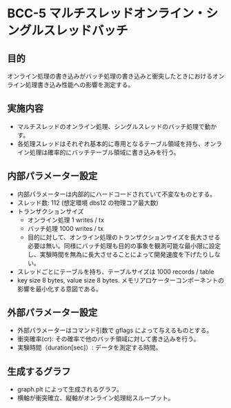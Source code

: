 # BCC-5 マルチスレッドオンライン・シングルスレッドバッチ

## 目的
オンライン処理の書き込みがバッチ処理の書き込みと衝突したときにおけるオンライン処理書き込み性能への影響を測定する。

## 実施内容
- マルチスレッドのオンライン処理、シングルスレッドのバッチ処理で動かす。
- 各処理スレッドはそれぞれ基本的に専用となるテーブル領域を持ち、オンライン処理は確率的にバッチテーブル領域に書き込みを行う。

## 内部パラメーター設定
- 内部パラメーターは内部的にハードコードされていて不変なものとする。
- スレッド数: 112 (想定環境 dbs12 の物理コア最大数)
- トランザクションサイズ
  - オンライン処理 1 writes / tx
  - バッチ処理 1000 writes / tx
  - 目的に対して、オンライン処理のトランザクションサイズを長大させる必要は無い。同様にバッチ処理も目的の事象を観測可能な最小限に設定し、実験時間を無為に長大させることによって開発速度を下げたりしない。
- スレッドごとにテーブルを持ち、テーブルサイズは 1000 records / table
- key size 8 bytes, value size 8 bytes. メモリアロケーターコンポーネントの影響を最小化する意図である。

## 外部パラメーター設定
- 外部パラメーターはコマンド引数で gflags によって与えるものとする。
- 衝突確率(cr): その確率で他のバッチ領域に対して書き込みを行う。
- 実験時間（duration[sec]）: データを測定する時間。

## 生成するグラフ
- graph.plt によって生成されるグラフ。
- 横軸が衝突確立、縦軸がオンライン処理総スループット。